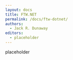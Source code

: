 ```yaml
---
layout: docs
title: FTW.NET
permalink: /docs/ftw-dotnet/
authors:
  - Jack R. Dunaway
editors:
  - placeholder
---
```


placeholder
